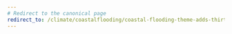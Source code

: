 ```yaml
---
# Redirect to the canonical page
redirect_to: /climate/coastalflooding/coastal-flooding-theme-adds-thirteen-new-datasets/
---
```

